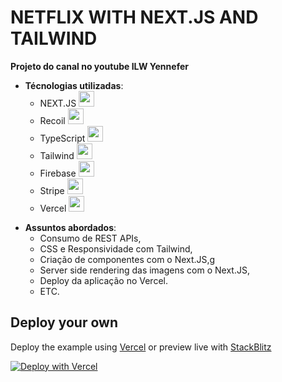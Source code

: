 # NETFLIX WITH NEXT.JS AND TAILWIND

**Projeto do canal no youtube ILW Yennefer**
- **Técnologias utilizadas**:
    - NEXT.JS <img style="height:25px;" src="https://upload.wikimedia.org/wikipedia/commons/thumb/8/8e/Nextjs-logo.svg/1280px-Nextjs-logo.svg.png"/> 
    - Recoil <img style="height:25px;" src="https://recoiljs.org/img/logo.svg">
    - TypeScript <img style="height:25px;" src="https://upload.wikimedia.org/wikipedia/commons/thumb/4/4c/Typescript_logo_2020.svg/1200px-Typescript_logo_2020.svg.png" /> 
    - Tailwind <img style="height:25px;" src="https://seeklogo.com/images/T/tailwind-css-logo-5AD4175897-seeklogo.com.png">
    - Firebase <img style="height:25px;" src="https://firebase.google.com/downloads/brand-guidelines/PNG/logo-standard.png?hl=pt-br">
    - Stripe <img style="height:25px;" src="https://play-lh.googleusercontent.com/2PS6w7uBztfuMys5fgodNkTwTOE6bLVB2cJYbu5GHlARAK36FzO5bUfMDP9cEJk__cE">
    - Vercel <img style="height:25px;" src="https://www.svgrepo.com/show/354513/vercel-icon.svg">

* **Assuntos abordados**:
    - Consumo de REST APIs,
    - CSS e Responsividade com Tailwind,
    - Criação de componentes com o Next.JS,g
    - Server side rendering das imagens com o Next.JS,
    - Deploy da aplicação no Vercel.
    - ETC.





## Deploy your own

Deploy the example using [Vercel](https://vercel.com?utm_source=github&utm_medium=readme&utm_campaign=next-example) or preview live with [StackBlitz](https://stackblitz.com/github/vercel/next.js/tree/canary/examples/with-tailwindcss)

[![Deploy with Vercel](https://vercel.com/button)](https://vercel.com/new/git/external?repository-url=https://github.com/vercel/next.js/tree/canary/examples/with-tailwindcss&project-name=with-tailwindcss&repository-name=with-tailwindcss)
